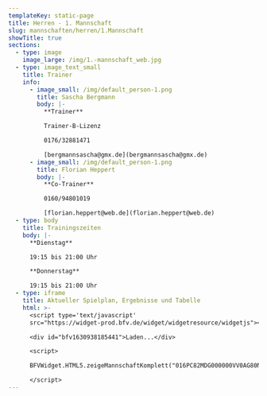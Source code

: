 ```yaml
---
templateKey: static-page
title: Herren - 1. Mannschaft
slug: mannschaften/herren/1.Mannschaft
showTitle: true
sections:
  - type: image
    image_large: /img/1.-mannschaft_web.jpg
  - type: image_text_small
    title: Trainer
    info:
      - image_small: /img/default_person-1.png
        title: Sascha Bergmann
        body: |-
          **Trainer**

          Trainer-B-Lizenz

          0176/32881471

          [bergmannsascha@gmx.de](bergmannsascha@gmx.de)
      - image_small: /img/default_person-1.png
        title: Florian Heppert
        body: |-
          **Co-Trainer**

          0160/94801019

          [florian.heppert@web.de](florian.heppert@web.de)
  - type: body
    title: Trainingszeiten
    body: |-
      **Dienstag**

      19:15 bis 21:00 Uhr

      **Donnerstag**

      19:15 bis 21:00 Uhr
  - type: iframe
    title: Aktueller Spielplan, Ergebnisse und Tabelle
    html: >-
      <script type='text/javascript'
      src="https://widget-prod.bfv.de/widget/widgetresource/widgetjs"></script>

      <div id="bfv1630938185441">Laden...</div>

      <script>

      BFVWidget.HTML5.zeigeMannschaftKomplett("016PC82MDG000000VV0AG80NVV8OQVTB", "bfv1630938185441", { height: "800", width: "350", selectedTab:BFVWidget.HTML5.mannschaftTabs.spiele, colorResults: "undefined" , colorNav: "undefined" , colorClubName : "undefined" , backgroundNav: "undefined"});

      </script>
---
```


